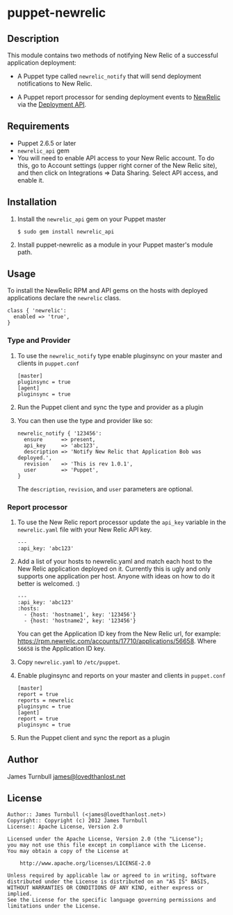 # puppet-newrelic

## Description

This module contains two methods of notifying New Relic of a successful
application deployment:

* A Puppet type called `newrelic_notify` that will send deployment
  notifications to New Relic.

* A Puppet report processor for sending deployment events to
  [NewRelic](http://newrelic.com) via the [Deployment API](http://newrelic.github.com/newrelic_api/NewRelicApi/Deployment.html).

## Requirements

* Puppet 2.6.5 or later
* `newrelic_api` gem
* You will need to enable API access to your New Relic account. To do this, go to
Account settings (upper right corner of the New Relic site), and then
click on Integrations => Data Sharing. Select API access, and enable it.

## Installation

1.  Install the `newrelic_api` gem on your Puppet master

        $ sudo gem install newrelic_api

2.  Install puppet-newrelic as a module in your Puppet master's module
    path.

## Usage

To install the NewRelic RPM and API gems on the hosts with deployed
applications declare the `newrelic` class.

    class { 'newrelic':
      enabled => 'true',
    }

### Type and Provider

1.  To use the `newrelic_notify` type enable pluginsync
    on your master and clients in `puppet.conf`

        [master]
        pluginsync = true
        [agent]
        pluginsync = true

2.  Run the Puppet client and sync the type and provider as a plugin

3.  You can then use the type and provider like so:

        newrelic_notify { '123456':
          ensure      => present,
          api_key     => 'abc123',
          description => 'Notify New Relic that Application Bob was deployed.',
          revision    => 'This is rev 1.0.1', 
          user        => 'Puppet',
        }

    The `description`, `revision`, and `user` parameters are optional. 

### Report processor

1.  To use the New Relic report processor update the `api_key` variable in the `newrelic.yaml` file with
    your New Relic API key.

        ---
        :api_key: 'abc123'

2.  Add a list of your hosts to newrelic.yaml and match each host to the
    New Relic application deployed on it. Currently this is ugly and
    only supports one application per host. Anyone with ideas on how to do
    it better is welcomed. :)

        ---
        :api_key: 'abc123'
        :hosts:
          - {host: 'hostname1', key: '123456'}
          - {host: 'hostname2', key: '123456'}

    You can get the Application ID key from the New Relic url, for
    example: https://rpm.newrelic.com/accounts/17710/applications/56658.
    Where `56658` is the Application ID key. 

3.  Copy `newrelic.yaml` to `/etc/puppet`.

4.  Enable pluginsync and reports on your master and clients in `puppet.conf`

        [master]
        report = true
        reports = newrelic
        pluginsync = true
        [agent]
        report = true
        pluginsync = true

5.  Run the Puppet client and sync the report as a plugin

Author
------

James Turnbull <james@lovedthanlost.net>

License
-------

    Author:: James Turnbull (<james@lovedthanlost.net>)
    Copyright:: Copyright (c) 2012 James Turnbull
    License:: Apache License, Version 2.0

    Licensed under the Apache License, Version 2.0 (the "License");
    you may not use this file except in compliance with the License.
    You may obtain a copy of the License at

        http://www.apache.org/licenses/LICENSE-2.0

    Unless required by applicable law or agreed to in writing, software
    distributed under the License is distributed on an "AS IS" BASIS,
    WITHOUT WARRANTIES OR CONDITIONS OF ANY KIND, either express or implied.
    See the License for the specific language governing permissions and
    limitations under the License.
